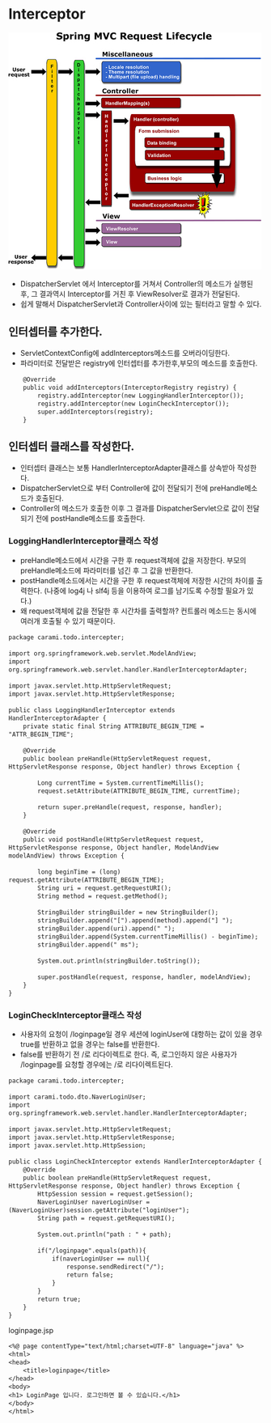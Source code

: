 # Interceptor

![인터셉터](interceptor.jpg)

- DispatcherServlet 에서 Interceptor를 거쳐서 Controller의 메소드가 실행된 후, 그 결과역시 Interceptor를 거친 후 ViewResolver로 결과가 전달된다.
- 쉽게 말해서 DispatcherServlet과 Controller사이에 있는 필터라고 말할 수 있다.

## 인터셉터를 추가한다.

- ServletContextConfig에 addInterceptors메소드를 오버라이딩한다.
- 파라미터로 전달받은 registry에 인터셉터를 추가한후,부모의 메소드를 호출한다.

```
    @Override
    public void addInterceptors(InterceptorRegistry registry) {
        registry.addInterceptor(new LoggingHandlerInterceptor());
        registry.addInterceptor(new LoginCheckInterceptor());
        super.addInterceptors(registry);
    }

```

## 인터셉터 클래스를 작성한다.

- 인터셉터 클래스는 보통 HandlerInterceptorAdapter클래스를 상속받아 작성한다.
- DispatcherServlet으로 부터 Controller에 값이 전달되기 전에 preHandle메소드가 호출된다.
- Controller의 메소드가 호출한 이후 그 결과를 DispatcherServlet으로 값이 전달되기 전에 postHandle메소드를 호출한다.

### LoggingHandlerInterceptor클래스 작성

- preHandle메소드에서 시간을 구한 후 request객체에 값을 저장한다. 부모의 preHandle메소드에 파라미터를 넘긴 후 그 값을 반환한다.
- postHandle메소드에서는 시간을 구한 후 request객체에 저장한 시간의 차이를 출력한다. (나중에 log4j 나 slf4j 등을 이용하여 로그를 남기도록 수정할 필요가 있다.)
- 왜 request객체에 값을 전달한 후 시간차를 출력할까? 컨트롤러 메소드는 동시에 여러개 호출될 수 있기 때문이다.


```
package carami.todo.intercepter;

import org.springframework.web.servlet.ModelAndView;
import org.springframework.web.servlet.handler.HandlerInterceptorAdapter;

import javax.servlet.http.HttpServletRequest;
import javax.servlet.http.HttpServletResponse;

public class LoggingHandlerInterceptor extends HandlerInterceptorAdapter {
    private static final String ATTRIBUTE_BEGIN_TIME = "ATTR_BEGIN_TIME";

    @Override
    public boolean preHandle(HttpServletRequest request, HttpServletResponse response, Object handler) throws Exception {

        Long currentTime = System.currentTimeMillis();
        request.setAttribute(ATTRIBUTE_BEGIN_TIME, currentTime);

        return super.preHandle(request, response, handler);
    }

    @Override
    public void postHandle(HttpServletRequest request, HttpServletResponse response, Object handler, ModelAndView modelAndView) throws Exception {

        long beginTime = (long) request.getAttribute(ATTRIBUTE_BEGIN_TIME);
        String uri = request.getRequestURI();
        String method = request.getMethod();

        StringBuilder stringBuilder = new StringBuilder();
        stringBuilder.append("[").append(method).append("] ");
        stringBuilder.append(uri).append(" ");
        stringBuilder.append(System.currentTimeMillis() - beginTime);
        stringBuilder.append(" ms");

        System.out.println(stringBuilder.toString());

        super.postHandle(request, response, handler, modelAndView);
    }
}

```

### LoginCheckInterceptor클래스 작성

- 사용자의 요청이 /loginpage일 경우 세션에 loginUser에 대항하는 값이 있을 경우 true를 반환하고 없을 경우는 false를 반환한다.
- false를 반환하기 전 /로 리다이렉트로 한다. 즉, 로그인하지 않은 사용자가 /loginpage를 요청할 경우에는 /로 리다이렉트된다.

```
package carami.todo.intercepter;

import carami.todo.dto.NaverLoginUser;
import org.springframework.web.servlet.handler.HandlerInterceptorAdapter;

import javax.servlet.http.HttpServletRequest;
import javax.servlet.http.HttpServletResponse;
import javax.servlet.http.HttpSession;

public class LoginCheckInterceptor extends HandlerInterceptorAdapter {
    @Override
    public boolean preHandle(HttpServletRequest request, HttpServletResponse response, Object handler) throws Exception {
        HttpSession session = request.getSession();
        NaverLoginUser naverLoginUser = (NaverLoginUser)session.getAttribute("loginUser");
        String path = request.getRequestURI();

        System.out.println("path : " + path);

        if("/loginpage".equals(path)){
            if(naverLoginUser == null){
                response.sendRedirect("/");
                return false;
            }
        }
        return true;
    }
}

```

loginpage.jsp

```
<%@ page contentType="text/html;charset=UTF-8" language="java" %>
<html>
<head>
    <title>loginpage</title>
</head>
<body>
<h1> LoginPage 입니다. 로그인하면 볼 수 있습니다.</h1>
</body>
</html>

```
